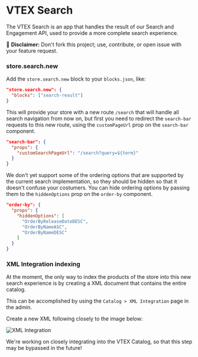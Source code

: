 # VTEX Search

The VTEX Search is an app that handles the result of our Search and Engagement API, used to provide
a more complete search experience.

:loudspeaker: **Disclaimer:** Don't fork this project; use, contribute, or open issue with your feature request.

### store.search.new

Add the `store.search.new` block to your `blocks.json`, like:

```json
"store.search.new": {
  "blocks": ["search-result"]
}
```

This will provide your store with a new route `/search` that will handle all search navigation
from now on, but first you need to redirect the `search-bar` requests to this new route, using
the `customPageUrl` prop on the `search-bar` component.

```json
"search-bar": {
  "props": {
    "customSearchPageUrl": "/search?query=${term}"
  }
}
```

We don't yet support some of the ordering options that are supported by the current search implementation,
so they should be hidden so that it doesn't confuse your costumers. You can hide ordering options by
passing them to the `hiddenOptions` prop on the `order-by` component.

```json
"order-by": {
  "props": {
    "hiddenOptions": [
      "OrderByReleaseDateDESC",
      "OrderByNameASC",
      "OrderByNameDESC"
    ]
  }
}
```

### XML Integration indexing

At the moment, the only way to index the products of the store into this new search experience is
by creating a XML document that contains the entire catalog.

This can be accomplished by using the `Catalog > XML Integration` page in the admin.

Create a new XML following closely to the image below:

![XML Integration](./docs/images/XML.jpg)

We're working on closely integrating into the VTEX Catalog, so that this step may be bypassed in
the future!

